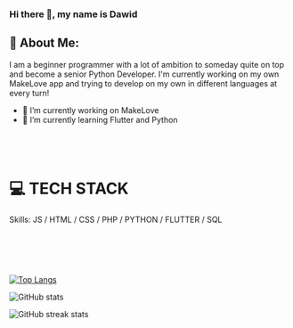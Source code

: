 ### Hi there 👋, my name is Dawid
## 💫 About Me:

I am a beginner programmer with a lot of ambition to someday quite on top and become a senior Python Developer. I'm currently working on my own MakeLove app and trying to develop on my own in different languages at every turn!

- 🔭 I’m currently working on MakeLove 
- 🌱 I’m currently learning Flutter and Python <br>
  #
  
<br> 

  # 💻 TECH STACK
Skills:  JS / HTML / CSS / PHP / PYTHON / FLUTTER / SQL

<br>

##

<br>


[![Top Langs](https://github-readme-stats.vercel.app/api/top-langs/?username=frazq)](https://github.com/anuraghazra/github-readme-stats)

![GitHub stats](https://github-readme-stats.vercel.app/api?username=frazq&show_icons=true)  

![GitHub streak stats](https://streak-stats.demolab.com/?user=frazq) 


